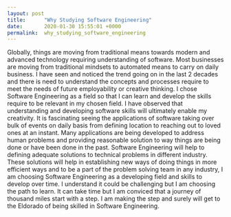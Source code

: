 ```yaml
---
layout: post
title:      "Why Studying Software Engineering"
date:       2020-01-30 15:55:01 +0000
permalink:  why_studying_software_engineering
---
```



Globally, things are moving from traditional means towards modern and advanced technology requiring understanding of software. Most businesses are moving from traditional mindsets to automated means to carry on daily business. I have seen and noticed the trend going on in the last 2 decades and there is need to understand the concepts and processes require to meet the needs of future employability or creative thinking. I chose Software Engineering as a field so that I can learn and develop the skills require to be relevant in my chosen field. I have observed that understanding and developing software skills will ultimately enable my creativity. It is fascinating seeing the applications of software taking over bulk of events on daily basis from defining location to reaching out to loved ones at an instant. Many applications are being developed to address human problems and providing reasonable solution to way things are being done or have been done in the past. Software Engineering will help to defining adequate solutions to technical problems in different industry. These solutions will help in establishing new ways of doing things in more efficient ways and to be a part of the problem solving team in any industry, I am choosing Software Engineering as a developing field and skills to develop over time. I understand it could be challenging but I am choosing the path to learn. It can take time but I am conviced that a journey of thousand miles start with a step. I am making the step and surely will get to the Eldorado of being skilled in Software Engineering.
